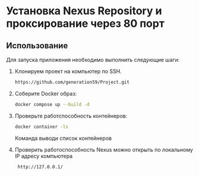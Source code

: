 # Установка Nexus Repository и проксирование через 80 порт

## Использование
Для запуска приложения необходимо выполнить следующие шаги:

1. Клонируем проект на компьютер по SSH.
    ```bash
    https://github.com/generation59/Project.git
    ```
2. Соберите Docker образ:
    ```bash
    docker compose up --build -d
    ```
3. Проверьте работспособность контейнеров:
    ```bash
    docker container -ls
    ```
   Команда выводи список контейнеров
   
5. Проверить работоспособность Nexus можно открыть по локальному IP адресу компьютера
   ```bash
    http://127.0.0.1/
   ```

